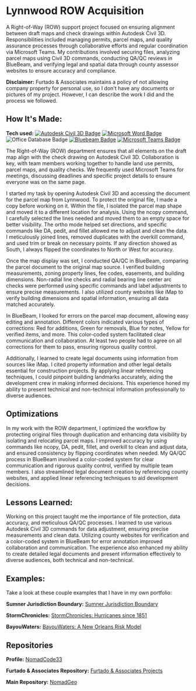 # Lynnwood ROW Acquisition
A Right-of-Way (ROW) support project focused on ensuring alignment between draft maps and check drawings within Autodesk Civil 3D. Responsibilities included managing permits, parcel maps, and quality assurance processes through collaborative efforts and regular coordination via Microsoft Teams. My contributions involved securing files, analyzing parcel maps using Civil 3D commands, conducting QA/QC reviews in BlueBeam, and verifying legal and spatial data through county assessor websites to ensure accuracy and compliance.

**Disclaimer:** Furtado & Associates maintains a policy of not allowing company property for personal use, so I don't have any documents or pictures of my project. However, I can describe the work I did and the process we followed.

## How It's Made:

**Tech used:** <a href="https://www.autodesk.com/products/civil-3d/overview?term=1-YEAR&tab=subscription" target="_blank" rel="noreferrer"> <img alt="Autodesk Civil 3D Badge" src="https://img.shields.io/badge/-Autodesk Civil 3D-000000?style=flat&logo=Autodesk"></a>
<a href="https://www.microsoft.com/en-us/microsoft-365/word" target="_blank" rel="noreferrer"> <img alt="Microsoft Word Badge" src="https://img.shields.io/badge/-Microsoft Word-000000?style=flat&logo=None"></a>
<img alt="Office Database Badge" src="https://img.shields.io/badge/-Office Database-000000?style=flat&logo=None">
<a href="https://www.bluebeam.com/" target="_blank" rel="noreferrer"> <img alt="Bluebeam Badge" src="https://img.shields.io/badge/-Bluebeam-000000?style=flat&logo=None"></a>
<a href="https://www.microsoft.com/en-us/microsoft-teams/group-chat-software" target="_blank" rel="noreferrer"> <img alt="Microsoft Teams Badge" src="https://img.shields.io/badge/-Microsoft Teams-000000?style=flat&logo=None"></a>

The Right-of-Way (ROW) department ensures that all elements on the draft map align with the check drawing on Autodesk Civil 3D. Collaboration is key, with team members working together to handle land use permits, parcel maps, and quality checks. We frequently used Microsoft Teams for meetings, discussing deadlines and specific project details to ensure everyone was on the same page.

I started my task by opening Autodesk Civil 3D and accessing the document for the parcel map from Lynnwood. To protect the original file, I made a copy before working on it. Within the file, I isolated the parcel map shape and moved it to a different location for analysis. Using the ncopy command, I carefully selected the lines needed and moved them to an empty space for better visibility. The ortho mode helped set directions, and specific commands like DA, pedit, and fillet allowed me to adjust and clean the data. I meticulously joined lines, removed duplicates with the overkill command, and used trim or break on necessary points. If any direction showed as South, I always flipped the coordinates to North or West for accuracy.

Once the map display was set, I conducted QA/QC in BlueBeam, comparing the parcel document to the original map source. I verified building measurements, zoning property lines, fee codes, easements, and building dimensions. Non-radial line checks and radial bearing line center arc checks were performed using specific commands and label adjustments to ensure precise measurements. I also utilized county websites like iMap to verify building dimensions and spatial information, ensuring all data matched accurately.

In BlueBeam, I looked for errors on the parcel map document, allowing easy editing and annotation. Different colors indicated various types of corrections: Red for additions, Green for removals, Blue for notes, Yellow for verified items, and more. This color-coded system facilitated clear communication and collaboration. At least two people had to agree on all corrections for them to pass, ensuring rigorous quality control.

Additionally, I learned to create legal documents using information from sources like iMap. I cited property information and other legal details essential for construction projects. By applying linear referencing techniques, I could pinpoint building landmarks accurately, aiding the development crew in making informed decisions. This experience honed my ability to present technical and non-technical information professionally to diverse audiences.

## Optimizations

In my work with the ROW department, I optimized the workflow by protecting original files through duplication and enhancing data visibility by isolating and relocating parcel maps. I improved accuracy by using commands like ncopy, DA, pedit, fillet, and overkill to clean and adjust data, and ensured consistency by flipping coordinates when needed. My QA/QC process in BlueBeam involved a color-coded system for clear communication and rigorous quality control, verified by multiple team members. I also streamlined legal document creation by referencing county websites, and applied linear referencing techniques to aid development decisions.

## Lessons Learned:

Working on this project taught me the importance of file protection, data accuracy, and meticulous QA/QC processes. I learned to use various Autodesk Civil 3D commands for data adjustment, ensuring precise measurements and clean data. Utilizing county websites for verification and a color-coded system in BlueBeam for error annotation improved collaboration and communication. The experience also enhanced my ability to create detailed legal documents and present information effectively to diverse audiences, both technical and non-technical.

## Examples:
Take a look at these couple examples that I have in my own portfolio:

**Sumner Jurisdiction Boundary:** [Sumner Jurisdiction Boundary](https://github.com/NomadCode33/NomadGeo/tree/main/Furtado-Associates-Projects/Sumner%20Jurisdiction%20Boundary)

**StormChronicles:** [StormChronicles: Hurricanes since 1851](https://github.com/NomadCode33/NomadGeo/tree/main/CartoCraft/StormChronicles) 

**BayouWaters:** [BayouWaters: A New Orleans Risk Model](https://github.com/NomadCode33/NomadGeo/tree/main/BayouWaters)

## Repositories
**Profile:** [NomadCode33](https://github.com/NomadCode33)

**Furtado & Associates Repository:** [Furtado & Associates Projects](https://github.com/NomadCode33/NomadGeo/tree/main/Furtado-Associates-Projects)

**Main Repository:** [NomadGeo](https://github.com/NomadCode33/NomadGeo)
